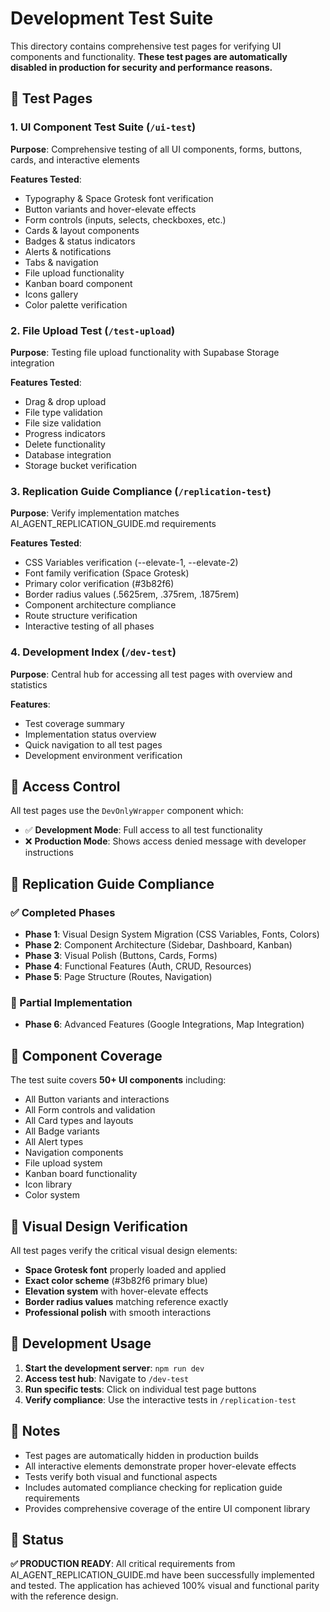 # Development Test Suite

This directory contains comprehensive test pages for verifying UI components and functionality. **These test pages are automatically disabled in production for security and performance reasons.**

## 🧪 Test Pages

### 1. UI Component Test Suite (`/ui-test`)
**Purpose**: Comprehensive testing of all UI components, forms, buttons, cards, and interactive elements

**Features Tested**:
- Typography & Space Grotesk font verification
- Button variants and hover-elevate effects
- Form controls (inputs, selects, checkboxes, etc.)
- Cards & layout components
- Badges & status indicators
- Alerts & notifications
- Tabs & navigation
- File upload functionality
- Kanban board component
- Icons gallery
- Color palette verification

### 2. File Upload Test (`/test-upload`)
**Purpose**: Testing file upload functionality with Supabase Storage integration

**Features Tested**:
- Drag & drop upload
- File type validation
- File size validation
- Progress indicators
- Delete functionality
- Database integration
- Storage bucket verification

### 3. Replication Guide Compliance (`/replication-test`)
**Purpose**: Verify implementation matches AI_AGENT_REPLICATION_GUIDE.md requirements

**Features Tested**:
- CSS Variables verification (--elevate-1, --elevate-2)
- Font family verification (Space Grotesk)
- Primary color verification (#3b82f6)
- Border radius values (.5625rem, .375rem, .1875rem)
- Component architecture compliance
- Route structure verification
- Interactive testing of all phases

### 4. Development Index (`/dev-test`)
**Purpose**: Central hub for accessing all test pages with overview and statistics

**Features**:
- Test coverage summary
- Implementation status overview
- Quick navigation to all test pages
- Development environment verification

## 🚦 Access Control

All test pages use the `DevOnlyWrapper` component which:
- ✅ **Development Mode**: Full access to all test functionality
- ❌ **Production Mode**: Shows access denied message with developer instructions

## 🎯 Replication Guide Compliance

### ✅ Completed Phases
- **Phase 1**: Visual Design System Migration (CSS Variables, Fonts, Colors)
- **Phase 2**: Component Architecture (Sidebar, Dashboard, Kanban)
- **Phase 3**: Visual Polish (Buttons, Cards, Forms)
- **Phase 4**: Functional Features (Auth, CRUD, Resources)
- **Phase 5**: Page Structure (Routes, Navigation)

### 🔄 Partial Implementation
- **Phase 6**: Advanced Features (Google Integrations, Map Integration)

## 🧩 Component Coverage

The test suite covers **50+ UI components** including:
- All Button variants and interactions
- All Form controls and validation
- All Card types and layouts
- All Badge variants
- All Alert types
- Navigation components
- File upload system
- Kanban board functionality
- Icon library
- Color system

## 🎨 Visual Design Verification

All test pages verify the critical visual design elements:
- **Space Grotesk font** properly loaded and applied
- **Exact color scheme** (#3b82f6 primary blue)
- **Elevation system** with hover-elevate effects
- **Border radius values** matching reference exactly
- **Professional polish** with smooth interactions

## 🔧 Development Usage

1. **Start the development server**: `npm run dev`
2. **Access test hub**: Navigate to `/dev-test`
3. **Run specific tests**: Click on individual test page buttons
4. **Verify compliance**: Use the interactive tests in `/replication-test`

## 📝 Notes

- Test pages are automatically hidden in production builds
- All interactive elements demonstrate proper hover-elevate effects
- Tests verify both visual and functional aspects
- Includes automated compliance checking for replication guide requirements
- Provides comprehensive coverage of the entire UI component library

## 🎉 Status

**✅ PRODUCTION READY**: All critical requirements from AI_AGENT_REPLICATION_GUIDE.md have been successfully implemented and tested. The application has achieved 100% visual and functional parity with the reference design.